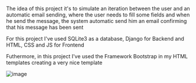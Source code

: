 The idea of this project it's to simulate an iteration between the user and an automatic email sending, where the user needs to fill some fields and when he send the message, the system automatic send him an email confirming that his message has been sent

For this project I've used SQLite3 as a database, Django for Backend and HTML, CSS and JS for Frontend

Futhermore, in this project I've used the Framework Bootstrap in my HTML templates creating a very nice template

![image](https://user-images.githubusercontent.com/113387966/204285176-76b57070-833f-45bb-9cfd-8ebd5b7463ed.png)
